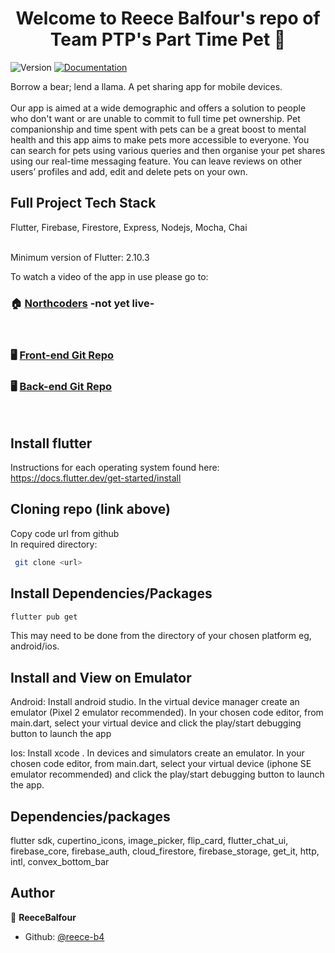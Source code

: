 <h1 align="center">Welcome to Reece Balfour's repo of Team PTP's Part Time Pet 👋</h1>
<p>
  <img alt="Version" src="https://img.shields.io/badge/version-1.0.0-blue.svg?cacheSeconds=2592000" />
  <a href="https://github.com/northcoders/be-nc-news#readme" target="_blank">
    <img alt="Documentation" src="https://img.shields.io/badge/documentation-yes-brightgreen.svg" />
  </a>
</p>

Borrow a bear; lend a llama. A pet sharing app for mobile devices.
 <br>
 <br>
Our app is aimed at a wide demographic and offers a solution to 
people who don't want or are unable to commit to full time pet 
ownership. Pet companionship and time spent with pets can be a 
great boost to mental health and this app aims to make pets more 
accessible to everyone.
You can search for pets using various queries and then organise 
your pet shares using our real-time messaging feature. You can 
leave reviews on other users’ profiles and add, edit and delete pets 
on your own.

## Full Project Tech Stack
Flutter, Firebase, Firestore, Express, Nodejs, Mocha, Chai

<br>
Minimum version of Flutter: 2.10.3<br>

To watch a video of the app in use please go to:
### 🏠 [Northcoders](https://northcoders.com/projects/april-2022) -not yet live-
<br>

### 🖥️ [Front-end Git Repo](https://github.com/reece-b4/nc_project)

### 🖥️ [Back-end Git Repo](https://github.com/reece-b4/nc-project-api) 
 <br>

## Install flutter
Instructions for each operating system found here: <br>
https://docs.flutter.dev/get-started/install

## Cloning repo (link above)
Copy code url from github <br>
In required directory:
```sh
 git clone <url>
```

## Install Dependencies/Packages
```sh
flutter pub get
```
This may need to be done from the directory of your chosen platform eg, android/ios.

## Install and View on Emulator
Android:
Install android studio. In the virtual device manager create an emulator (Pixel 2 emulator recommended). In your chosen code editor, from main.dart, select your virtual device and click the play/start debugging button to launch the app

Ios:
Install xcode . In devices and simulators create an emulator. In your chosen code editor, from main.dart, select your virtual device (iphone SE emulator recommended) and click the play/start debugging button to launch the app.


## Dependencies/packages
flutter sdk, cupertino_icons, image_picker, flip_card, flutter_chat_ui, firebase_core, firebase_auth, cloud_firestore, firebase_storage, get_it, http, intl, convex_bottom_bar <br>

## Author

👤 **ReeceBalfour**

* Github: [@reece-b4](https://github.com/reece-b4)
